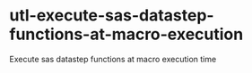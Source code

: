 # utl-execute-sas-datastep-functions-at-macro-execution
Execute sas datastep functions at macro execution time
